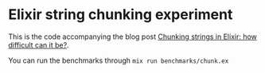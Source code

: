 # Elixir string chunking experiment

This is the code accompanying the blog post [Chunking strings in Elixir: how difficult can it
be?](TODO).

You can run the benchmarks through `mix run benchmarks/chunk.ex`
